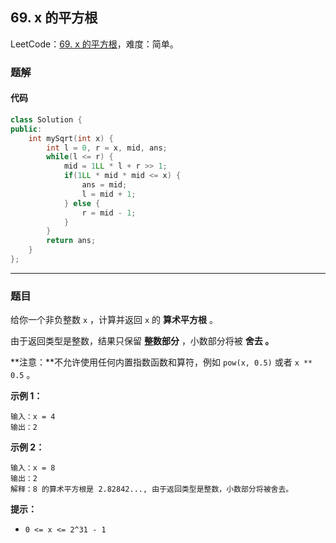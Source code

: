 ## 69. x 的平方根

LeetCode：[69. x 的平方根](https://leetcode.cn/problems/sqrtx/)，难度：简单。

### 题解

#### 代码

```c++
class Solution {
public:
    int mySqrt(int x) {
        int l = 0, r = x, mid, ans;
        while(l <= r) {
            mid = 1LL * l + r >> 1;
            if(1LL * mid * mid <= x) {
                ans = mid;
                l = mid + 1;
            } else {
                r = mid - 1;
            }
        }
        return ans;
    }
};
```



---



### 题目

给你一个非负整数 `x` ，计算并返回 `x` 的 **算术平方根** 。

由于返回类型是整数，结果只保留 **整数部分** ，小数部分将被 **舍去 。**

**注意：**不允许使用任何内置指数函数和算符，例如 `pow(x, 0.5)` 或者 `x ** 0.5` 。

 

**示例 1：**

```
输入：x = 4
输出：2
```

**示例 2：**

```
输入：x = 8
输出：2
解释：8 的算术平方根是 2.82842..., 由于返回类型是整数，小数部分将被舍去。
```

 

**提示：**

- `0 <= x <= 2^31 - 1`


